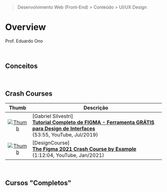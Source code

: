 > Desenvolvimento Web (Front-End) > Conteúdo > UI/UX Design

# Overview

Prof. Eduardo Ono

<br>

## Conceitos

<br>

## Crash Courses

| Thumb | Descrição |
| :-: | --- |
| [![Thumb](https://img.youtube.com/vi/vg-INqhKD5c/default.jpg)](https://www.youtube.com/watch?v=vg-INqhKD5c "Tutorial Completo de FIGMA - Ferramenta GRÁTIS para Design de Interfaces") | [Gabriel Silvestri] <br> [__Tutorial Completo de FIGMA - Ferramenta GRÁTIS para Design de Interfaces__](https://www.youtube.com/watch?v=vg-INqhKD5c) <br> (53:55, YouTube, Jul/2019)
| [![Thumb](https://img.youtube.com/vi/Gu1so3pz4bA/default.jpg)](https://www.youtube.com/watch?v=Gu1so3pz4bA "The Figma 2021 Crash Course by Example") | [DesignCourse] <br> [__The Figma 2021 Crash Course by Example__](https://www.youtube.com/watch?v=Gu1so3pz4bA) <br> (1:12:04, YouTube, Jan/2021)

<br>

## Cursos "Completos"

<br>
